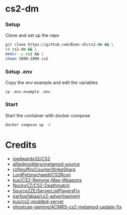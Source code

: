 # cs2-dm

### Setup
Clone and set up the repo
```bash
git clone https://github.com/Bims-sh/cs2-dm && \
cd cs2-dm && \
mkdir -p cs2 && \
chown 1000:1000 cs2
```

### Setup .env
Copy the env example and edit the variables
```
cp .env.example .env
```

### Start
Start the container with docker compose
```bash
docker compose up -d
```

# Credits
- [joedwards32/CS2](https://github.com/joedwards32/CS2)
- [alliedmodders/metamod-source](https://github.com/alliedmodders/metamod-source)
- [roflmuffin/CounterStrikeSharp](https://github.com/roflmuffin/CounterStrikeSharp)
- [LordFetznschaedl/CS2Rcon](https://github.com/LordFetznschaedl/CS2Rcon)
- [kus/CS2-Remove-Map-Weapons](https://github.com/kus/CS2-Remove-Map-Weapons)
- [NockyCZ/CS2-Deathmatch](https://github.com/NockyCZ/CS2-Deathmatch)
- [Source2ZE/ServerListPlayersFix](https://github.com/Source2ZE/ServerListPlayersFix)
- [partiusfabaa/cs2-advertisement](https://github.com/partiusfabaa/cs2-advertisement)
- [kus/cs2-modded-server](https://github.com/kus/cs2-modded-server)
- [ghostcap-gaming/ACMRS-cs2-metamod-update-fix](https://github.com/ghostcap-gaming/ACMRS-cs2-metamod-update-fix)